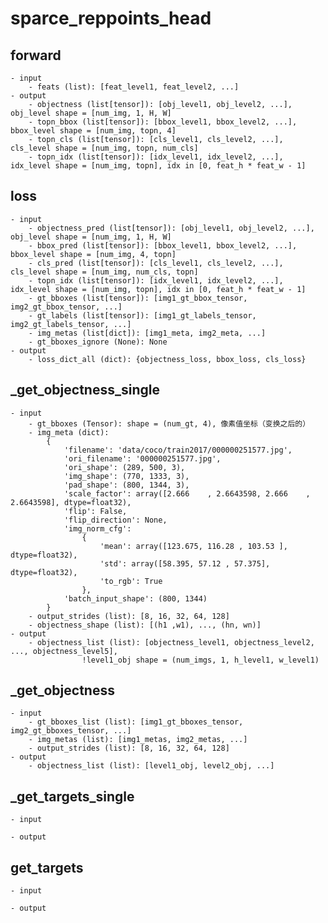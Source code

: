 # sparce_reppoints_head

## forward
    - input
        - feats (list): [feat_level1, feat_level2, ...] 
    - output
        - objectness (list[tensor]): [obj_level1, obj_level2, ...], obj_level shape = [num_img, 1, H, W]
        - topn_bbox (list[tensor]): [bbox_level1, bbox_level2, ...], bbox_level shape = [num_img, topn, 4]
        - topn_cls (list[tensor]): [cls_level1, cls_level2, ...], cls_level shape = [num_img, topn, num_cls]
        - topn_idx (list[tensor]): [idx_level1, idx_level2, ...], idx_level shape = [num_img, topn], idx in [0, feat_h * feat_w - 1]

## loss
    - input 
        - objectness_pred (list[tensor]): [obj_level1, obj_level2, ...], obj_level shape = [num_img, 1, H, W]
        - bbox_pred (list[tensor]): [bbox_level1, bbox_level2, ...], bbox_level shape = [num_img, 4, topn]
        - cls_pred (list[tensor]): [cls_level1, cls_level2, ...], cls_level shape = [num_img, num_cls, topn]
        - topn_idx (list[tensor]): [idx_level1, idx_level2, ...], idx_level shape = [num_img, topn], idx in [0, feat_h * feat_w - 1]
        - gt_bboxes (list[tensor]): [img1_gt_bbox_tensor, img2_gt_bbox_tensor, ...]
        - gt_labels (list[tensor]): [img1_gt_labels_tensor, img2_gt_labels_tensor, ...]
        - img_metas (list[dict]): [img1_meta, img2_meta, ...]
        - gt_bboxes_ignore (None): None
    - output
        - loss_dict_all (dict): {objectness_loss, bbox_loss, cls_loss}


## _get_objectness_single
    - input
        - gt_bboxes (Tensor): shape = (num_gt, 4), 像素值坐标（变换之后的）
        - img_meta (dict):
            {   
                'filename': 'data/coco/train2017/000000251577.jpg',
                'ori_filename': '000000251577.jpg',
                'ori_shape': (289, 500, 3),
                'img_shape': (770, 1333, 3),
                'pad_shape': (800, 1344, 3),
                'scale_factor': array([2.666    , 2.6643598, 2.666    , 2.6643598], dtype=float32),
                'flip': False,
                'flip_direction': None, 
                'img_norm_cfg': 
                    {
                        'mean': array([123.675, 116.28 , 103.53 ], dtype=float32),
                        'std': array([58.395, 57.12 , 57.375], dtype=float32),
                        'to_rgb': True
                    },
                'batch_input_shape': (800, 1344)
            }
        - output_strides (list): [8, 16, 32, 64, 128]
        - objectness_shape (list): [(h1 ,w1), ..., (hn, wn)]
    - output
        - objectness_list (list): [objectness_level1, objectness_level2, ..., objectness_level5],
                    !level1_obj shape = (num_imgs, 1, h_level1, w_level1)


## _get_objectness
    - input
        - gt_bboxes_list (list): [img1_gt_bboxes_tensor, img2_gt_bboxes_tensor, ...] 
        - img_metas (list): [img1_metas, img2_metas, ...]
        - output_strides (list): [8, 16, 32, 64, 128]
    - output
        - objectness_list (list): [level1_obj, level2_obj, ...]

## _get_targets_single
    - input 

    - output


## get_targets
    - input

    - output

